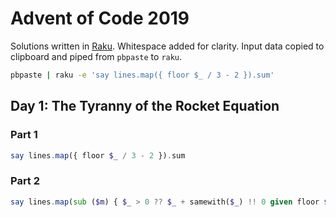 # Advent of Code 2019

Solutions written in [Raku](https://www.raku.org/). Whitespace added for clarity. Input data copied to clipboard and piped from `pbpaste` to `raku`.
```bash
pbpaste | raku -e 'say lines.map({ floor $_ / 3 - 2 }).sum'
```

## Day 1: The Tyranny of the Rocket Equation
### Part 1
```raku
say lines.map({ floor $_ / 3 - 2 }).sum
```

### Part 2
```raku
say lines.map(sub ($m) { $_ > 0 ?? $_ + samewith($_) !! 0 given floor $m / 3 - 2 }).sum
```
